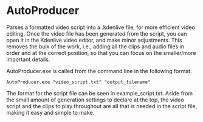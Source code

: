 # AutoProducer
Parses a formatted video script into a .kdenlive file, for more efficient video editing.
Once the video file has been generated from the script, you can open it in the Kdenlive video editor, and make minor adjustments.
This removes the bulk of the work, i.e., adding all the clips and audio files in order and at the correct position, so that you can focus on the smaller/more important details.

AutoProducer.exe is called from the command line in the following format:
```
AutoProducer.exe "video_script.txt" "output_filename"
```
The format for the script file can be seen in example_script.txt.
Aside from the small amount of generation settings to declare at the top, the video script and the clips to play throughout are all that is needed in the script file, making it easy and simple to make.
